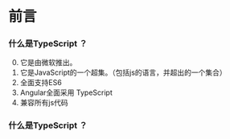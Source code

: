 # 前言

<h3> 什么是TypeScript ？</h3>

0. 它是由微软推出。
1. 它是JavaScript的一个超集。（包括js的语言，并超出的一个集合）
2. 全面支持ES6
3. Angular全面采用 TypeScript
4. 兼容所有js代码

<h3> 什么是TypeScript ？</h3>



